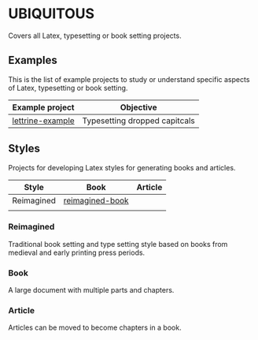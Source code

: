 # UBIQUITOUS

Covers all Latex, typesetting or book setting projects.

## Examples

This is the list of example projects to study or understand specific aspects of Latex, typesetting or book setting.

| Example project                                                             | Objective                     |
|-----------------------------------------------------------------------------|-------------------------------|
| [lettrine-example](https://github.com/gregory-james-smith/lettrine-example) | Typesetting dropped capitcals |

## Styles

Projects for developing Latex styles for generating books and articles.

| Style      | Book                                                                      | Article  |
|------------|---------------------------------------------------------------------------|----------|
| Reimagined | [reimagined-book](https://github.com/gregory-james-smith/reimagined-book) |          |
|            |                                                                           |          |

### Reimagined

Traditional book setting and type setting style based on books from medieval and early printing press periods.

### Book

A large document with multiple parts and chapters.

### Article

Articles can be moved to become chapters in a book.

